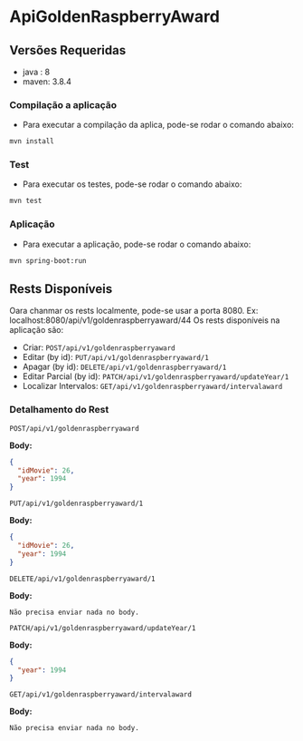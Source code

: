 # ApiGoldenRaspberryAward

## Versões Requeridas
* java : 8
* maven: 3.8.4

### Compilação a aplicação

* Para executar a compilação da aplica, pode-se rodar o comando abaixo:

```bash
mvn install
```

### Test

* Para executar os testes, pode-se rodar o comando abaixo:

```bash
mvn test
```

### Aplicação

* Para executar a aplicação, pode-se rodar o comando abaixo:

```bash
mvn spring-boot:run
```

## Rests Disponíveis

Oara chanmar os rests localmente, pode-se usar a porta 8080. Ex: localhost:8080/api/v1/goldenraspberryaward/44
Os rests disponíveis na aplicação são:

* Criar: `POST/api/v1/goldenraspberryaward`
* Editar (by id): `PUT/api/v1/goldenraspberryaward/1`
* Apagar (by id): `DELETE/api/v1/goldenraspberryaward/1`
* Editar Parcial (by id): `PATCH/api/v1/goldenraspberryaward/updateYear/1`
* Localizar Intervalos: `GET/api/v1/goldenraspberryaward/intervalaward`

### Detalhamento do Rest

`POST/api/v1/goldenraspberryaward`

**Body:**

```json
{
  "idMovie": 26,
  "year": 1994
}
```

`PUT/api/v1/goldenraspberryaward/1`

**Body:**

```json
{
  "idMovie": 26,
  "year": 1994
}
```

`DELETE/api/v1/goldenraspberryaward/1`

**Body:**

```
Não precisa enviar nada no body.
```

`PATCH/api/v1/goldenraspberryaward/updateYear/1`

**Body:**

```json
{
  "year": 1994
}
```

`GET/api/v1/goldenraspberryaward/intervalaward`

**Body:**

```
Não precisa enviar nada no body.
```
